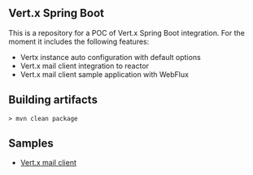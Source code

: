 ## Vert.x Spring Boot

This is a repository for a POC of Vert.x Spring Boot integration. For the moment it includes the following features:

* Vertx instance auto configuration with default options
* Vert.x mail client integration to reactor
* Vert.x mail client sample application with WebFlux

## Building artifacts

```
> mvn clean package
```

## Samples

* [Vert.x mail client](./samples/mail-sample/README.md)
